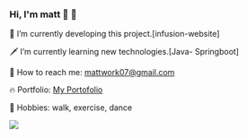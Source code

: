 ### Hi, I'm matt 👋 🌠

🏹 I’m currently developing this project.[infusion-website]

🗡 I’m currently learning new technologies.[Java- Springboot]

🌿 How to reach me: mattwork07@gmail.com

🔥 Portfolio: [My Portofolio](https://workfolio-lac.vercel.app)

🥓 Hobbies: walk, exercise, dance

![](https://komarev.com/ghpvc/?username=FreedSoul&color=yellow)

<!--
**FreedSoul/FreedSoul** is a ✨ _special_ ✨ repository because its `README.md` (this file) appears on your GitHub profile.

Here are some ideas to get you started:

- 🔭 I’m currently working on ...
- 🌱 I’m currently learning ...
- 👯 I’m looking to collaborate on ...
- 🤔 I’m looking for help with ...
- 💬 Ask me about ...
- 📫 How to reach me: ...
- 😄 Pronouns: ...
- ⚡ Fun fact: ...
-->
